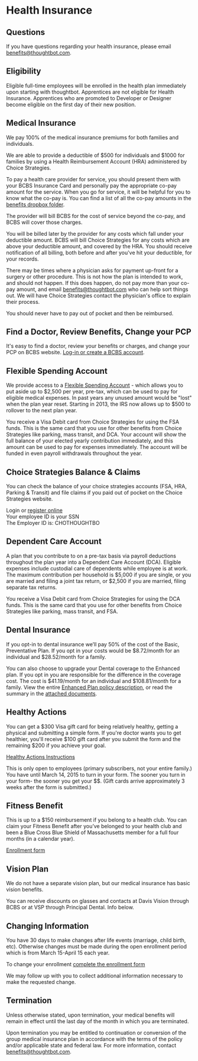 # Health Insurance

## Questions

If you have questions regarding your health insurance, please email [benefits@thoughtbot.com][benefits-email].

## Eligibility

Eligible full-time employees will be enrolled in the health plan immediately upon starting with thoughtbot. Apprentices are not eligible for Health Insurance. Apprentices who are promoted to Developer or Designer become eligible on the first day of their new position.

## Medical Insurance

We pay 100% of the medical insurance premiums for both families and individuals.

We are able to provide a deductible of $500 for individuals and $1000 for families by using a Health Reimbursement Account (HRA) administered by Choice Strategies. 

To pay a health care provider for service, you should present them with your BCBS Insurance Card and personally pay the appropriate co-pay amount for the service. When you go for service, it will be helpful for you to know what the co-pay is. You can find a list of all the co-pay amounts in the [benefits dropbox folder][benefits-forms].

The provider will bill BCBS for the cost of service beyond the co-pay, and BCBS will cover those charges.

You will be billed later by the provider for any costs which fall under your deductible amount.  BCBS will bill Choice Strategies for any costs which are above your deductible amount, and covered by the HRA.  You should receive notification of all billing, both before and after you've hit your deductible, for your records.

There may be times where a physician asks for payment up-front for a surgery or other procedure.  This is not how the plan is intended to work, and should not happen. If this does happen, do not pay more than your co-pay amount, and email [benefits@thoughtbot.com][benefits-email] who can help sort things out. We will have Choice Strategies contact the physician's office to explain their process.

You should never have to pay out of pocket and then be reimbursed.

## Find a Doctor, Review Benefits, Change your PCP

It's easy to find a doctor, review your benefits or charges, and change your PCP on BCBS website.  [Log-in or create a BCBS account][bcbs-website].

## Flexible Spending Account

We provide access to a [Flexible Spending Account][fsa-wikipedia] - which allows you to put aside up to $2,500 per year, pre-tax, which can be used to pay for eligible medical expenses.  In past years any unused amount would be "lost" when the plan year reset.  Starting in 2013, the IRS now allows up to $500 to rollover to the next plan year.

You receive a Visa Debit card from Choice Strategies for using the FSA funds. This is the same card that you use for other benefits from Choice Strategies like parking, mass transit, and DCA.  Your account will show the full balance of your elected yearly contribution immediately, and this amount can be used to pay for expenses immediately.  The account will be funded in even payroll withdrawals throughout the year.

## Choice Strategies Balance & Claims

You can check the balance of your choice strategies accounts (FSA, HRA, Parking & Transit) and file claims if you paid out of pocket on the Choice Strategies website.

Login or [register online][choice-strategies-account]  
Your employee ID is your SSN  
The Employer ID is: CHOTHOUGHTBO

## Dependent Care Account

A plan that you contribute to on a pre-tax basis via payroll deductions throughout the plan year into a Dependent Care Account (DCA). Eligible expenses include custodial care of dependents while employee is at work. The maximum contribution per household is $5,000 if you are single, or you are married and filing a joint tax return, or $2,500 if you are married, filing separate tax returns.

You receive a Visa Debit card from Choice Strategies for using the DCA funds. This is the same card that you use for other benefits from Choice Strategies like parking, mass transit, and FSA.

## Dental Insurance

If you opt-in to dental insurance we’ll pay 50% of the cost of the Basic, Preventative Plan. If you opt in your costs would be $8.72/month for an individual and $28.52/month for a family.

You can also choose to upgrade your Dental coverage to the Enhanced plan. If you opt in you are responsible for the difference in the coverage cost. The cost is $41.19/month for an individual and $108.81/month for a family.  View the entire [Enhanced Plan policy description][enhanced-dental-plan], or read the summary in the [attached documents][benefits-forms].

## Healthy Actions 

You can get a $300 Visa gift card for being relatively healthy, getting a physical and submitting a simple form. If you're doctor wants you to get healthier, you'll receive $100 gift card after you submit the form and the remaining $200 if you achieve your goal. 

[Healthy Actions Instructions][healthy-actions]

This is only open to employees (primary subscribers, not your entire family.) You have until March 14, 2015 to turn in your form. The sooner you turn in your form- the sooner you get your $$. (Gift cards arrive approximately 3 weeks after the form is submitted.)

## Fitness Benefit

This is up to a $150 reimbursement if you belong to a health club. You can claim your Fitness Benefit after you’ve belonged to your health club and been a Blue Cross Blue Shield of Massachusetts member for a full four months (in a calendar year).

[Enrollment form][fitness]

## Vision Plan

We do not have a separate vision plan, but our medical insurance has basic vision benefits.

You can receive discounts on glasses and contacts at Davis Vision through BCBS or at VSP through Principal Dental. Info below.

## Changing Information

You have 30 days to make changes after life events (marriage, child birth, etc). Otherwise changes must be made during the open enrollment period which is from March 15-April 15 each year.

To change your enrollment [complete the enrollment form][enrollment-wufoo-form]

We may follow up with you to collect additional information necessary to make the requested change.

## Termination

Unless otherwise stated, upon termination, your medical benefits will remain in effect until the last day of the month in which you are terminated.

Upon termination you may be entitled to continuation or conversion of the group medical insurance plan in accordance with the terms of the policy and/or applicable state and federal law. For more information, contact [benefits@thoughtbot.com][benefits-email].

[benefits-email]: mailto:benefits@thoughtbot.com
[fsa-wikipedia]: http://en.wikipedia.org/wiki/Flexible_spending_account
[choice-strategies-account]: https://www.mywealthcareonline.com/choice-strategies/Register.aspx
[benefits-forms]: https://www.dropbox.com/sh/oax6yy3ltecyhji/AACvOQ00X5SLfcCSUQ-u0d1da
[enrollment-wufoo-form]: https://thoughtbot.wufoo.com/forms/xh4843416db7ib/
[bcbs-website]: https://www.bluecrossma.com/wps/portal/login
[enhanced-dental-plan]: https://www.dropbox.com/s/s0wdutovlof9wel/Principal%20Dental-ENHANCED%20policy%20description.pdf
[healthy-actions]: https://basecamp.com/1719045/projects/4290451/messages/24926543
[fitness]: https://www.dropbox.com/sh/oax6yy3ltecyhji/AACwXnr8_HBH3YP34DDmjGy7a/Health%20Insurance/2014_Fitness_Benefit_Form.pdf
